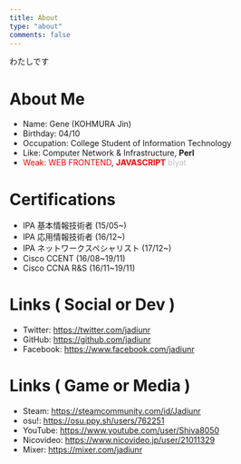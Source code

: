 ```yaml
---
title: About
type: "about"
comments: false
---
```


わたしです

# About Me

- Name: Gene (KOHMURA Jin)
- Birthday: 04/10
- Occupation: College Student of Information Technology
- Like: Computer Network & Infrastructure, <span style="font-weight:bold">Perl</span>
- <span style="color:red">Weak: WEB FRONTEND</span>, <span style="color:red;font-weight:bold">JAVASCRIPT</span> <span style="color:silver">blyat</span>

# Certifications

- IPA 基本情報技術者 (15/05~)
- IPA 応用情報技術者 (16/12~)
- IPA ネットワークスペシャリスト (17/12~)
- Cisco CCENT (16/08~19/11)
- Cisco CCNA R&S (16/11~19/11)

# Links ( Social or Dev )

- Twitter: https://twitter.com/jadiunr
- GitHub: https://github.com/jadiunr
- Facebook: https://www.facebook.com/jadiunr

# Links ( Game or Media )

- Steam: https://steamcommunity.com/id/Jadiunr
- osu!: https://osu.ppy.sh/users/762251
- YouTube: https://www.youtube.com/user/Shiva8050
- Nicovideo: https://www.nicovideo.jp/user/21011329
- Mixer: https://mixer.com/jadiunr
